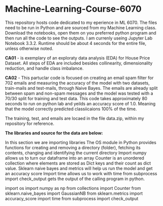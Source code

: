# Machine-Learning-Course-6070
This repository hosts code dedicated to my eperience in ML 6070. The files need to be run in Python and are sourced from my Machine Learning class. Download the notebooks, open them on you preferred python program and then run all the code to see the outputs. I am currenly useing Jupyter Lab Notebook 3.3.2. Runtime should be about 4 seconds for the entire file, unless otherwise noted.

<b>CA01</b> - is exemplary of an exploraty data analysis (EDA) for House Price Dataset. All steps of EDA are included besides collinearity, dimensionality reduction, and handle class imbalance. 

<b>CA02</b> - This partuclar code is focused on creating an email spam filter for 702 emails and measuring the accuracy of the model with two datasets, train-mails and test-mails, through Naive Bayes. The emails are already split between spam and non-spam messages and the model was tested with a 70/30 split for training and test data. This code takes approximately 80 seconds to run on python lab and yeilds an accuracy score of 1.0. Meaning that the model correctly predicted classiicaions 100% of the time. 

The training, test, and emails are locaed in the file data.zip, within my repository for reference. 

<b>The libraries and source for the data are below:</b>

In this section we are importing libraries
The OS module in Python provides functions for creating and removing a directory (folder), fetching its contents, changing and identifying the current directory
Import numpy allows us to turn our dataframe into an array
Counter is an unordered collection where elements are stored as Dict keys and their count as dict value. 
Sklearn naive bayes and metrics will help us run the model and get an accuracy score
Import time allows us to work with time
from subprocess import check_output gets the output of the calling program in python.

import os
import numpy as np
from collections import Counter
from sklearn.naive_bayes import GaussianNB
from sklearn.metrics import accuracy_score
import time
from subprocess import check_output

